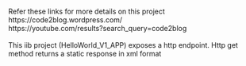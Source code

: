 
<br>
	Refer these links for more details on this project <br>
		https://code2blog.wordpress.com/  <br>
		https://youtube.com/results?search_query=code2blog <br>
		
<br>
This iib project (HelloWorld_V1_APP) exposes a http endpoint. Http get method returns a static response in xml format  <br>
